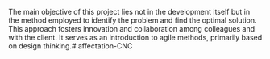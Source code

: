 The main objective of this project lies not in the development itself but in the method employed to identify the problem and find the optimal solution. This approach fosters innovation and collaboration among colleagues and with the client. It serves as an introduction to agile methods, primarily based on design thinking.# affectation-CNC
